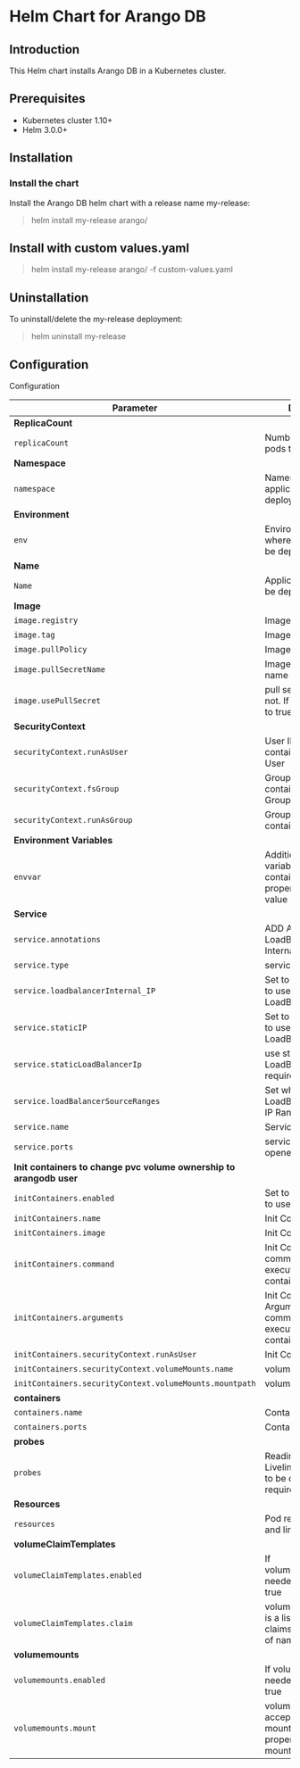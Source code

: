 # Helm Chart for Arango DB

## Introduction

This Helm chart installs Arango DB  in a Kubernetes cluster.

## Prerequisites

- Kubernetes cluster 1.10+
- Helm 3.0.0+

## Installation

### Install the chart

Install the Arango DB helm chart with a release name my-release:

> helm install my-release arango/

## Install with custom values.yaml

> helm install my-release arango/ -f custom-values.yaml


## Uninstallation

To uninstall/delete the my-release deployment:

> helm uninstall my-release

## Configuration

Configuration

| Parameter                                                                   | Description                                                                                                        | Default                         |
| --------------------------------------------------------------------------- | -------------------------------------------------------------------------------------------------------------------| ------------------------------- |
| **ReplicaCount**                                                            |
| `replicaCount`                                                              | Number of Arango pods to be deployed                                                                                               | `1`                             |
| **Namespace**                                                            |
| `namespace`                                                              | Namespace where application to be deployed                                                                                              | `nil`                             |
| **Environment**                                                            |
| `env`                                                              | Environment Label where application to be deployed                                                                                              | `nil`                             |
| **Name**                                                            |
| `Name`                                                              |  Application Name to be deployed                                                                                             | `nil`                             |
| **Image**                                                                   |
| `image.registry`                                                          |  Image registry name                                                                                                    | `nil`                   |
| `image.tag`                                                                   |  Image tag                                                                                                     | `nil`                        |
| `image.pullPolicy`                                                          |  Image pull policy                                                                                             | `nil`                  |
| `image.pullSecretName`                                                          |  Image pull secret name                                                                                          | `nil`                           |
| `image.usePullSecret`                                                          |  pull secret required or not. If required make it to true                                                                                           | `nil`                           |
| **SecurityContext**                                                         |
| `securityContext.runAsUser`                                                 |  User ID for containerized process User                                                                                                   | `nil`                          |
| `securityContext.fsGroup`                                                   |   Group ID for containerized process Group                                                                                                  | `nil`                          |
| `securityContext.runAsGroup`                                                   |  Group ID for containerized process                               | `nil`                          |
| **Environment Variables**
| `envvar`                                                   | Additional environment variables for the nifi-container of properities name and value                               | `nil`                          |
| **Service**                                                                     |
| `service.annotations`                                                            | ADD Annotation If LoadBalancer InternalIP set to true                                                                                 | `nil`                         |
| `service.type`    | service type |  `ClusterIP`  |
| `service.loadbalancerInternal_IP`       | Set to true when need to use Internal LoadBalancer IP | `nil` |
| `service.staticIP`                | Set to true when need to use static LoadBalancer IP                                               | `nil`                            |
| `service.staticLoadBalancerIp`                |  use static LoadBalancer IP  when required                      | `nil`                            |
| `service.loadBalancerSourceRanges`                                                   | Set when need to use LoadBalancer Source IP Ranges                                                                                      | `[]`                      |
| `service.name`    | Service Name                               | `nil`                          |
| `service.ports    `                                                       | service ports to be opened                        | `[]`                            |
| **Init containers to change pvc volume ownership to arangodb user**
| `initContainers.enabled`   |  Set to true when need to use init containers              | `nil`                           |
| `initContainers.name`   | Init Container name               | `init`                           |
| `initContainers.image`   | Init Container image                | `busybox:latest`                           |
| `initContainers.command`   | Init Container command to be executed when the container is launched                | ``                           |
| `initContainers.arguments`   | Init Container Arguments to the  command to be executed when the container is launched                | ``                           |
| `initContainers.securityContext.runAsUser`   | Init Container User ID           | ``                           |
| `initContainers.securityContext.volumeMounts.name`   | volume mount name           | ``                           |
| `initContainers.securityContext.volumeMounts.mountpath`   | volume mount path           | ``                           |
| **containers**
| `containers.name`   | Container Name               | `nifi`                           |
| `containers.ports`   | Container ports                | `[]`                           |
| **probes**
| `probes`                                                                | Readiness and Liveliness probes need to be configured if required            | `nil`                           |
| **Resources**
| `resources`                            | Pod resource requests and limits            | `nil`                           |
| **volumeClaimTemplates**
| `volumeClaimTemplates.enabled`                            | If volumeClaimTemplates needed set enable to true            | `nil`                           |
| `volumeClaimTemplates.claim`                            | volumeClaimTemplates is a list accepts pvc claims with properities of name and size         | `[]`                           
| **volumemounts**
| `volumemounts.enabled`                            | If volumemounts needed set enable to true            | `nil`                           |
| `volumemounts.mount`                            | volumemounts is a list accepts volume mounts with properities name and mountpath           | `[]`                     |

